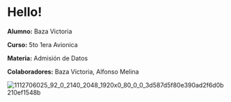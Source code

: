 # Hello!

**Alumno:** Baza Victoria

**Curso:** 5to 1era Avionica

**Materia:** Admisión de Datos

**Colaboradores:** Baza Victoria, Alfonso Melina

![1112706025_92_0_2140_2048_1920x0_80_0_0_3d587d5f80e390ad2f6d0b210ef1548b](https://user-images.githubusercontent.com/101572826/165105835-63cf7343-1c4b-479f-a6f7-96ca20a9870d.jpg)
